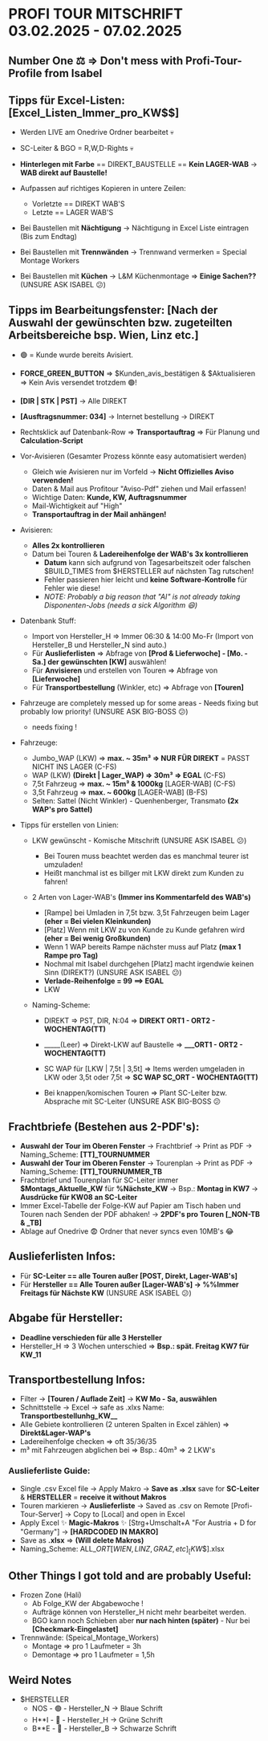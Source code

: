 # PROFI TOUR MITSCHRIFT 03.02.2025 - 07.02.2025

## Number One ⚖️ => Don't mess with Profi-Tour-Profile from Isabel

## Tipps für Excel-Listen: [Excel_Listen_Immer_pro_KW$$]
- Werden LIVE am Onedrive Ordner bearbeitet 💀
- SC-Leiter & BGO = R,W,D-Rights 💀

- **Hinterlegen mit Farbe** == DIREKT_BAUSTELLE == **Kein LAGER-WAB** -> **WAB direkt auf Baustelle!**
- Aufpassen auf richtiges Kopieren in untere Zeilen:
  - Vorletzte == DIREKT WAB'S
  - Letzte == LAGER WAB'S

- Bei Baustellen mit **Nächtigung** -> Nächtigung in Excel Liste eintragen (Bis zum Endtag)
- Bei Baustellen mit **Trennwänden** -> Trennwand vermerken = Special Montage Workers
- Bei Baustellen mit **Küchen** -> L&M Küchenmontage => **Einige Sachen??** (UNSURE ASK ISABEL 😕)

## Tipps im Bearbeitungsfenster: [Nach der Auswahl der gewünschten bzw. zugeteilten Arbeitsbereiche bsp. Wien, Linz etc.]
- 🟢 = Kunde wurde bereits Avisiert.
- **FORCE_GREEN_BUTTON** => $Kunden_avis_bestätigen & $Aktualisieren => Kein Avis versendet trotzdem 🟢!
- **[DIR | STK | PST]** -> Alle DIREKT
- **[Ausftragsnummer: 034]** -> Internet bestellung -> DIREKT
- Rechtsklick auf Datenbank-Row => **Transportauftrag** => Für Planung und **Calculation-Script**

- Vor-Avisieren (Gesamter Prozess könnte easy automatisiert werden)
    - Gleich wie Avisieren nur im Vorfeld -> **Nicht Offizielles Aviso verwenden!**
    - Daten & Mail aus Profitour "Aviso-Pdf" ziehen und Mail erfassen!
    - Wichtige Daten: **Kunde, KW, Auftragsnummer**
    - Mail-Wichtigkeit auf "High"
    - **Transportauftrag in der Mail anhängen!**

- Avisieren:
    - **Alles 2x kontrollieren**
    - Datum bei Touren & **Ladereihenfolge der WAB's 3x kontrollieren**
        - **Datum** kann sich aufgrund von Tagesarbeitszeit oder falschen $BUILD_TIMES from $HERSTELLER auf nächsten Tag rutschen!
        - Fehler passieren hier leicht und **keine Software-Kontrolle** für Fehler wie diese!
        - _NOTE: Probably a big reason that "AI" is not already taking Disponenten-Jobs (needs a sick Algorithm 😄)_

- Datenbank Stuff:
    - Import von Hersteller_H => Immer 06:30 & 14:00 Mo-Fr (Import von Hersteller_B und Hersteller_N sind auto.)
    - Für **Auslieferlisten**  => Abfrage von **[Prod & Lieferwoche] - [Mo. - Sa.] der gewünschten [KW]** auswählen!
    - Für **Anvisieren** und erstellen von Touren => Abfrage von **[Lieferwoche]**
    - Für **Transportbestellung** (Winkler, etc) => Abfrage von **[Touren]**

- Fahrzeuge are completely messed up for some areas - Needs fixing but probably low priority! (UNSURE ASK BIG-BOSS 😕)
    - needs fixing !

- Fahrzeuge:
    - Jumbo_WAP (LKW) => **max. ~ 35m³ => NUR FÜR DIREKT** = PASST NICHT INS LAGER (C-FS)
    - WAP (LKW) **(Direkt | Lager_WAP) => 30m³ => EGAL** (C-FS)
    - 7,5t Fahrzeug => **max. ~ 15m³ & 1000kg** [LAGER-WAB] (C-FS)
    - 3,5t Fahrzeug => **max. ~ 600kg** [LAGER-WAB] (B-FS)
    - Selten: Sattel (Nicht Winkler) - Quenhenberger, Transmato **(2x WAP's pro Sattel)**

- Tipps für erstellen von Linien:
    - LKW gewünscht - Komische Mitschrift (UNSURE ASK ISABEL 😕)
        - Bei Touren muss beachtet werden das es manchmal teurer ist umzuladen!
        - Heißt manchmal ist es billger mit LKW direkt zum Kunden zu fahren!
  
    - 2 Arten von Lager-WAB's **(Immer ins Kommentarfeld des WAB's)**
        - [Rampe] bei Umladen in 7,5t bzw. 3,5t Fahrzeugen beim Lager **(eher = Bei vielen Kleinkunden)**
        - [Platz] Wenn mit LKW zu von Kunde zu Kunde gefahren wird **(eher = Bei wenig Großkunden)**
        - Wenn 1 WAP bereits Rampe nächster muss auf Platz **(max 1 Rampe pro Tag)**
        - Nochmal mit Isabel durchgehen [Platz] macht irgendwie keinen Sinn (DIREKT?) (UNSURE ASK ISABEL 😕)
        - **Verlade-Reihenfolge = 99 ==> EGAL**
        - LKW
  - Naming-Scheme:
      - DIREKT                              => PST, DIR, N:04                                       => **DIREKT ORT1 - ORT2 - WOCHENTAG(TT)**
      - _____(Leer)                         => Direkt-LKW auf Baustelle                             => **___ORT1 - ORT2 - WOCHENTAG(TT)**
      - SC WAP für [LKW | 7,5t | 3,5t]      => Items werden umgeladen in LKW oder 3,5t oder 7,5t    => **SC WAP SC_ORT - WOCHENTAG(TT)**

    - Bei knappen/komischen Touren => Plant SC-Leiter bzw. Absprache mit SC-Leiter (UNSURE ASK BIG-BOSS 😕

## Frachtbriefe (Bestehen aus 2-PDF's):
- **Auswahl der Tour im Oberen Fenster** -> Frachtbrief -> Print as PDF -> Naming_Scheme: **[TT]_TOURNUMMER**
- **Auswahl der Tour im Oberen Fenster** -> Tourenplan -> Print as PDF -> Naming_Scheme: **[TT]_TOURNUMMER_TB**
- Frachtbrief und Tourenplan für SC-Leiter immer **$Montags_Aktuelle_KW** für **%Nächste_KW** -> Bsp.: **Montag in KW7** -> **Ausdrücke für KW08 an SC-Leiter**
- Immer Excel-Tabelle der Folge-KW auf Papier am Tisch haben und Touren nach Senden der PDF abhaken! -> **2PDF's pro Touren [_NON-TB & _TB]**
- Ablage auf Onedrive 😨 Ordner that never syncs even 10MB's 😂

## Auslieferlisten Infos:
- Für **SC-Leiter == alle Touren außer [POST, Direkt, Lager-WAB's]**
- Für **Hersteller == Alle Touren außer [Lager-WAB's] -> %%Immer Freitags für Nächste KW** (UNSURE ASK ISABEL 😕)

## Abgabe für Hersteller:
- **Deadline verschieden für alle 3 Hersteller**
- Hersteller_H => 3 Wochen unterschied => **Bsp.: spät. Freitag KW7 für KW_11**

## Transportbestellung Infos:
- Filter -> **[Touren / Auflade Zeit]** -> **KW Mo - Sa, auswählen**
- Schnittstelle -> Excel -> safe as .xlxs Name: **Transportbestellunhg_KW__**
- Alle Gebiete kontrollieren (2 unteren Spalten in Excel zählen) => **Direkt&Lager-WAP's**
- Ladereihenfolge checken => oft 35/36/35
- m³ mit Fahrzeugen abglichen bei => Bsp.: 40m³ => 2 LKW's 

### Auslieferliste Guide:
- Single .csv Excel file -> Apply Makro -> **Save as .xlsx** save for **SC-Leiter** & **HERSTELLER**  = **receive it without Makros**
- Touren markieren -> **Auslieferliste** -> Saved as .csv on Remote [Profi-Tour-Server] -> Copy to [Local] and open in Excel
- Apply Excel ✨ **Magic-Makros** ✨ [Strg+Umschalt+A "For Austria + D for "Germany"] -> **[HARDCODED IN MAKRO]**
- Save as **.xlsx** => **(Will delete Makros)**
- Naming_Scheme: ALL_$ORT[WIEN,LINZ,GRAZ,etc]_[KW$$].xlsx 

## Other Things I got told and are probably Useful:
- Frozen Zone (Hali)
    - Ab Folge_KW der Abgabewoche !
    - Aufträge können von Hersteller_H nicht mehr bearbeitet werden.
    - BGO kann noch Schieben aber **nur nach hinten (später)** - Nur bei **[Checkmark-Eingelastet]**
- Trennwände: (Speical_Montage_Workers)
    - Montage => pro 1 Laufmeter = 3h
    - Demontage => pro 1 Laufmeter = 1,5h

## Weird Notes
- $HERSTELLER
    - NOS -  🟢 - Hersteller_N -> Blaue Schrift
    - H**I - 🔵 - Hersteller_H -> Grüne Schrift
    - B**E - 🔴 - Hersteller_B -> Schwarze Schrift
